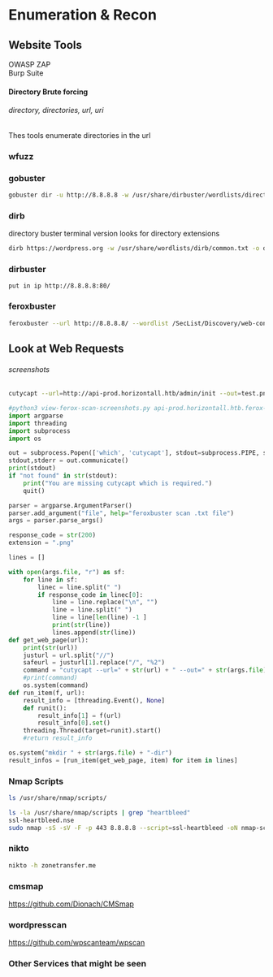 # Enumeration & Recon

## Website Tools
OWASP ZAP <br />
Burp Suite
#### Directory Brute forcing
###### directory, directories, url, uri
Thes tools enumerate directories in the url
### wfuzz
### gobuster
```bash
gobuster dir -u http://8.8.8.8 -w /usr/share/dirbuster/wordlists/directory-list-2.3-medium.txt -o gobuster.txt
```
### dirb
directory buster terminal version looks for directory extensions
```bash
dirb https://wordpress.org -w /usr/share/wordlists/dirb/common.txt -o dirbscan.txt
```

### dirbuster
```
put in ip http://8.8.8.8:80/
```

### feroxbuster
```bash
feroxbuster --url http://8.8.8.8/ --wordlist /SecList/Discovery/web-content/raft-small-files-lowercase.txt
```
## Look at Web Requests
###### screenshots
###
```bash
cutycapt --url=http://api-prod.horizontall.htb/admin/init --out=test.png
```

```python
#python3 view-ferox-scan-screenshots.py api-prod.horizontall.htb.ferox-scan.txt
import argparse
import threading
import subprocess
import os 

out = subprocess.Popen(['which', 'cutycapt'], stdout=subprocess.PIPE, stderr=subprocess.STDOUT)
stdout,stderr = out.communicate()
print(stdout)
if "not found" in str(stdout):
	print("You are missing cutycapt which is required.")
	quit()

parser = argparse.ArgumentParser()
parser.add_argument("file", help="feroxbuster scan .txt file")
args = parser.parse_args()

response_code = str(200)
extension = ".png"

lines = []

with open(args.file, "r") as sf:
	for line in sf:
		linec = line.split(" ")
		if response_code in linec[0]:
			line = line.replace("\n", "")
			line = line.split(" ")
			line = line[len(line) -1 ]
			print(str(line))
			lines.append(str(line))
def get_web_page(url):
	print(str(url))
	justurl = url.split("//")
	safeurl = justurl[1].replace("/", "%2")
	command = "cutycapt --url=" + str(url) + " --out=" + str(args.file) + "-dir/" + str(safeurl) + extension 
	#print(command)
	os.system(command)
def run_item(f, url):
    result_info = [threading.Event(), None]
    def runit():
        result_info[1] = f(url)
        result_info[0].set()
    threading.Thread(target=runit).start()
    #return result_info

os.system("mkdir " + str(args.file) + "-dir")
result_infos = [run_item(get_web_page, item) for item in lines]
```


### Nmap Scripts
```bash
ls /usr/share/nmap/scripts/
```
```bash
ls -la /usr/share/nmap/scripts | grep "heartbleed"
ssl-heartbleed.nse
sudo nmap -sS -sV -F -p 443 8.8.8.8 --script=ssl-heartbleed -oN nmap-scan.txt
```
### nikto
```bash
nikto -h zonetransfer.me
```
### cmsmap
https://github.com/Dionach/CMSmap
### wordpresscan
https://github.com/wpscanteam/wpscan


### Other Services that might be seen



